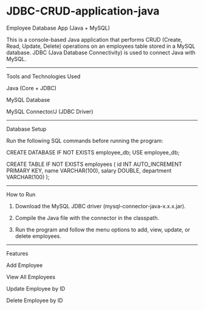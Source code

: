 # JDBC-CRUD-application-java

Employee Database App (Java + MySQL)

This is a console-based Java application that performs CRUD (Create, Read, Update, Delete) operations on an employees table stored in a MySQL database. JDBC (Java Database Connectivity) is used to connect Java with MySQL.


---

Tools and Technologies Used

Java (Core + JDBC)

MySQL Database

MySQL Connector/J (JDBC Driver)

---

Database Setup

Run the following SQL commands before running the program:

CREATE DATABASE IF NOT EXISTS employee_db;
USE employee_db;

CREATE TABLE IF NOT EXISTS employees (
  id INT AUTO_INCREMENT PRIMARY KEY,
  name VARCHAR(100),
  salary DOUBLE,
  department VARCHAR(100)
);

---

How to Run

1. Download the MySQL JDBC driver (mysql-connector-java-x.x.x.jar).


2. Compile the Java file with the connector in the classpath.


3. Run the program and follow the menu options to add, view, update, or delete employees.

---

Features

Add Employee

View All Employees

Update Employee by ID

Delete Employee by ID
